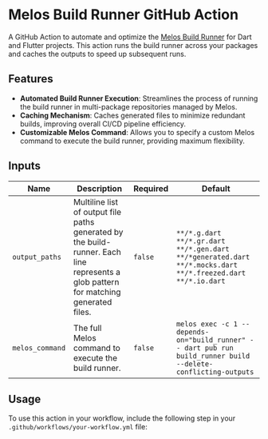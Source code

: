 # Melos Build Runner GitHub Action

A GitHub Action to automate and optimize the [Melos Build Runner](https://pub.dev/packages/melos) for Dart and Flutter projects. This action runs the build runner across your packages and caches the outputs to speed up subsequent runs.

## Features

- **Automated Build Runner Execution**: Streamlines the process of running the build runner in multi-package repositories managed by Melos.
- **Caching Mechanism**: Caches generated files to minimize redundant builds, improving overall CI/CD pipeline efficiency.
- **Customizable Melos Command**: Allows you to specify a custom Melos command to execute the build runner, providing maximum flexibility.

## Inputs

| Name           | Description                                                                        | Required | Default                                                                                                                    |
|----------------|------------------------------------------------------------------------------------|----------|---------------------------------------------------------------------------------------------------------------------------|
| `output_paths` | Multiline list of output file paths generated by the build-runner. Each line represents a glob pattern for matching generated files. | `false`  | `**/*.g.dart`<br>`**/*.gr.dart`<br>`**/*.gen.dart`<br>`**/*generated.dart`<br>`**/*.mocks.dart`<br>`**/*.freezed.dart`<br>`**/*.io.dart` |
| `melos_command` | The full Melos command to execute the build runner.                                 | `false`  | `melos exec -c 1 --depends-on="build_runner" -- dart pub run build_runner build --delete-conflicting-outputs` |

## Usage

To use this action in your workflow, include the following step in your `.github/workflows/your-workflow.yml` file:
